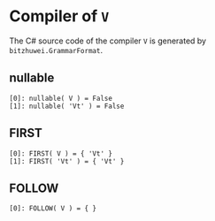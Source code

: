 # Compiler of `V`

The C# source code of the compiler `V` is generated by `bitzhuwei.GrammarFormat`.

## nullable

```
[0]: nullable( V ) = False
[1]: nullable( 'Vt' ) = False

```

## FIRST

```
[0]: FIRST( V ) = { 'Vt' }
[1]: FIRST( 'Vt' ) = { 'Vt' }

```

## FOLLOW

```
[0]: FOLLOW( V ) = { }

```


